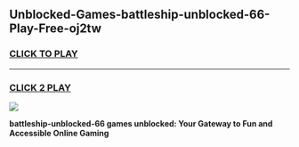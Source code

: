 
## Unblocked-Games-battleship-unblocked-66-Play-Free-oj2tw
<h3>
<a href="https://premium76.site?title=battleship-unblocked-66&ref=18A1">CLICK TO PLAY</a></h3>
<hr>

<h3>
<a href="https://premium76.site?title=battleship-unblocked-66&ref=18A1">CLICK 2 PLAY</a>
  
</h3>

<a href="https://premium76.site?title=battleship-unblocked-66&ref=18A1"><img src="https://clearcache.store/games.png"></a>


**battleship-unblocked-66 games unblocked: Your Gateway to Fun and Accessible Online Gaming**
